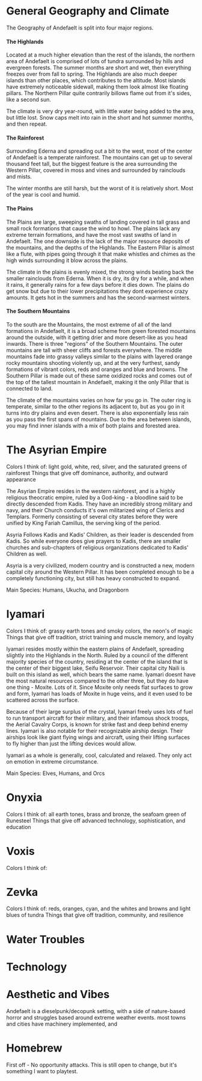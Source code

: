 # General Geography and Climate

The Geography of Andefaelt is split into four major regions.

#### The Highlands

Located at a much higher elevation than the rest of the islands, the northern area of Andefaelt is comprised of lots of tundra surrounded by hills and evergreen forests. The summer months are short and wet, then everything freezes over from fall to spring. The Highlands are also much deeper islands than other places, which contributes to the altitude. Most islands have extremely noticeable sidewall, making them look almost like floating pillars. The Northern Pillar quite contrarily billows flame out from it's sides, like a second sun.

The climate is very dry year-round, with little water being added to the area, but little lost. Snow caps melt into rain in the short and hot summer months, and then repeat.

#### The Rainforest

Surrounding Ederna and spreading out a bit to the west, most of the center of Andefaelt is a temperate rainforest. The mountains can get up to several thousand feet tall, but the biggest feature is the area surrounding the Western Pillar, covered in moss and vines and surrounded by rainclouds and mists.

The winter months are still harsh, but the worst of it is relatively short. Most of the year is cool and humid. 

#### The Plains

The Plains are large, sweeping swaths of landing covered in tall grass and small rock formations that cause the wind to howl. The plains lack any extreme terrain formations, and have the most vast swaths of land in Andefaelt. The one downside is the lack of the major resource deposits of the mountains, and the depths of the Highlands. The Eastern Pillar is almost like a flute, with pipes going through it that make whistles and chimes as the high winds surrounding it blow across the plains.

The climate in the plains is evenly mixed, the strong winds beating back the smaller rainclouds from Ederna. When it is dry, its dry for a while, and when it rains, it generally rains for a few days before it dies down. The plains do get snow but due to their lower precipitations they dont experience crazy amounts. It gets hot in the summers and has the second-warmest winters.

#### The Southern Mountains

To the south are the Mountains, the most extreme of all of the land formations in Andefaelt, it is a broad scheme from green forested mountains around the outside, with it getting drier and more desert-like as you head inwards. There is three "regions" of the Southern Mountains. The outer mountains are tall with sheer cliffs and forests everywhere. The middle mountains fade into grassy valleys similar to the plains with layered orange rocky mountains shooting violently up, and at the very furthest, sandy formations of vibrant colors, reds and oranges and blue and browns. The Southern Pillar is made out of these same oxidized rocks and comes out of the top of the tallest mountain in Andefaelt, making it the only Pillar that is connected to land.

The climate of the mountains varies on how far you go in. The outer ring is temperate, similar to the other regions its adjacent to, but as you go in it turns into dry plains and even desert. There is also exponentially less rain as you pass the first spans of mountains. Due to the area between islands, you may find inner islands with a mix of both plains and forested area.

# The Asyrian Empire
Colors I think of: light gold, white, red, silver, and the saturated greens of rainforest
Things that give off dominance, authority, and outward appearance

The Asyrian Empire resides in the western rainforest, and is a highly religious theocratic empire, ruled by a God-king - a bloodline said to be directly descended from Kadis. They have an incredibly strong military and navy, and their Church conducts it's own militarized wing of Clerics and Templars. Formerly consisting of several city states before they were unified by King Fariah Camillus, the serving king of the period.

Asyria Follows Kadis and Kadis' Children, as their leader is descended from Kadis. So while everyone does give prayers to Kadis, there are smaller churches and sub-chapters of religious organizations dedicated to Kadis' Children as well.

Asyria is a very civilized, modern country and is constructed a new, modern capital city around the Western Pillar. It has been completed enough to be a completely functioning city, but still has heavy constructed to expand. 

Main Species:
Humans, Ukucha, and Dragonborn



# Iyamari
Colors I think of: grassy earth tones and smoky colors, the neon's of magic 
Things that give off tradition, strict training and muscle memory, and loyalty

Iyamari resides mostly within the eastern plains of Andefaelt, spreading slightly into the Highlands in the North. Ruled by a council of the different majority species of the country, residing at the center of the island that is the center of their biggest lake, Seifu Reservoir. Their capital city Naili is built on this island as well, which bears the same name. Iyamari doesnt have the most natural resources compared to the other three, but they do have one thing - Moxite. Lots of it. Since Moxite only needs flat surfaces to grow and form, Iyamari has loads of Moxite in huge veins, and it even used to be scattered across the surface. 

Because of their large surplus of the crystal, Iyamari freely uses lots of fuel to run transport aircraft for their military, and their infamous shock troops, the Aerial Cavalry Corps, is known for strike fast and deep behind enemy lines. Iyamari is also notable for their recognizable airship design. Their airships look like giant flying wings and aircraft, using their lifting surfaces to fly higher than just the lifting devices would allow.

Iyamari as a whole is generally, cool, calculated and relaxed. They only act on emotion in extreme circumstance.

Main Species:
Elves, Humans, and Orcs

# Onyxia
Colors I think of: all earth tones, brass and bronze, the seafoam green of Runesteel
Things that give off advanced technology, sophistication, and education

# Voxis
Colors I think of:

# Zevka
Colors I think of: reds, oranges, cyan, and the whites and browns and light blues of tundra
Things that give off tradition, community, and resilience

# Water Troubles

# Technology

# Aesthetic and Vibes

Andefaelt is a dieselpunk/decopunk setting, with a side of nature-based horror and struggles based around extreme weather events. most towns and cities have machinery implemented, and 

# Homebrew
First off - No opportunity attacks. This is still open to change, but it's something I want to playtest.
